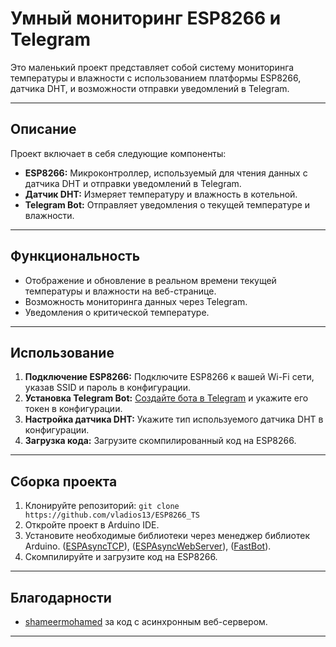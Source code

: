 # Умный мониторинг ESP8266 и Telegram

Это маленький проект представляет собой систему мониторинга температуры и влажности с использованием платформы ESP8266, датчика DHT, и возможности отправки уведомлений в Telegram.

------------

## Описание

Проект включает в себя следующие компоненты:

- **ESP8266:** Микроконтроллер, используемый для чтения данных с датчика DHT и отправки уведомлений в Telegram.
- **Датчик DHT:** Измеряет температуру и влажность в котельной.
- **Telegram Bot:** Отправляет уведомления о текущей температуре и влажности.

------------

## Функциональность

- Отображение и обновление в реальном времени текущей температуры и влажности на веб-странице.
- Возможность мониторинга данных через Telegram.
- Уведомления о критической температуре.

------------

## Использование

1. **Подключение ESP8266:** Подключите ESP8266 к вашей Wi-Fi сети, указав SSID и пароль в конфигурации.
2. **Установка Telegram Bot:** [Создайте бота в Telegram](https://core.telegram.org/bots#how-do-i-create-a-bot "Создайте бота в Telegram") и укажите его токен в конфигурации.
3. **Настройка датчика DHT:** Укажите тип используемого датчика DHT в конфигурации.
4. **Загрузка кода:** Загрузите скомпилированный код на ESP8266.

------------

## Сборка проекта

1. Клонируйте репозиторий: `git clone https://github.com/vladios13/ESP8266_TS`
2. Откройте проект в Arduino IDE.
3. Установите необходимые библиотеки через менеджер библиотек Arduino. ([ESPAsyncTCP](https://github.com/me-no-dev/ESPAsyncTCP "ESPAsyncTCP")), ([ESPAsyncWebServer](https://github.com/me-no-dev/ESPAsyncWebServer "ESPAsyncWebServer")), ([FastBot](https://github.com/GyverLibs/FastBot/ "FastBot")).
4. Скомпилируйте и загрузите код на ESP8266.

------------

## Благодарности

- [shameermohamed](https://github.com/Tech-Trends-Shameer/Esp-8266-Projects/blob/main/ESP-8266-Temperature-Web-Server/esp-8266-temperature-web-server.ino#L60 "shameermohamed") за код с асинхронным веб-сервером. 

------------
